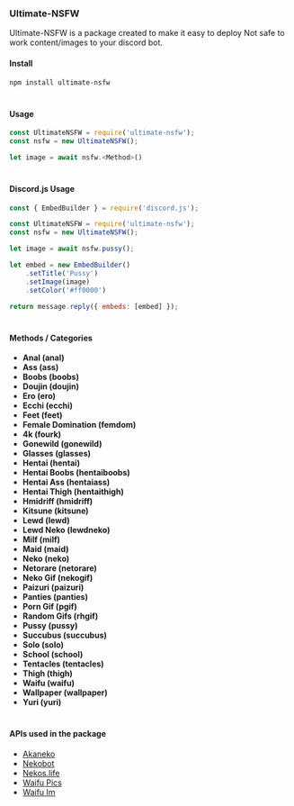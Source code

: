 ### Ultimate-NSFW

Ultimate-NSFW is a package created to make it easy to deploy Not safe to work content/images to your discord bot.

#### Install

```bash
npm install ultimate-nsfw
```
#

#### Usage

```js
const UltimateNSFW = require('ultimate-nsfw');
const nsfw = new UltimateNSFW();

let image = await nsfw.<Method>()
```

#
#### Discord.js Usage

```js
const { EmbedBuilder } = require('discord.js');

const UltimateNSFW = require('ultimate-nsfw');
const nsfw = new UltimateNSFW();

let image = await nsfw.pussy();

let embed = new EmbedBuilder()
    .setTitle('Pussy')
    .setImage(image)
    .setColor('#ff0000')

return message.reply({ embeds: [embed] });
```
#

#### Methods / Categories 

- **Anal (anal)**
- **Ass (ass)** 
- **Boobs (boobs)** 
- **Doujin (doujin)** 
- **Ero (ero)**
- **Ecchi (ecchi)** 
- **Feet (feet)**
- **Female Domination (femdom)** 
- **4k (fourk)** 
- **Gonewild (gonewild)** 
- **Glasses (glasses)** 
- **Hentai (hentai)**
- **Hentai Boobs (hentaiboobs)** 
- **Hentai Ass (hentaiass)**
- **Hentai Thigh (hentaithigh)** 
- **Hmidriff (hmidriff)**
- **Kitsune (kitsune)**
- **Lewd (lewd)** 
- **Lewd Neko (lewdneko)** 
- **Milf (milf)** 
- **Maid (maid)** 
- **Neko (neko)** 
- **Netorare (netorare)** 
- **Neko Gif (nekogif)** 
- **Paizuri (paizuri)** 
- **Panties (panties)**
- **Porn Gif (pgif)** 
- **Random Gifs (rhgif)**
- **Pussy (pussy)**
- **Succubus (succubus)** 
- **Solo (solo)** 
- **School (school)**  
- **Tentacles (tentacles)**
- **Thigh (thigh)** 
- **Waifu (waifu)**  
- **Wallpaper (wallpaper)**
- **Yuri (yuri)** 

#

#### APIs used in the package
- [Akaneko](https://akaneko-api.herokuapp.com/)
- [Nekobot](https://nekobot.xyz/)
- [Nekos.life](https://nekos.life/)
- [Waifu Pics](https://waifu.pics/)
- [Waifu Im](https://waifu.im/)